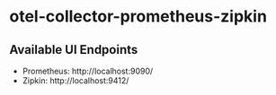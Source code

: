 # otel-collector-prometheus-zipkin

## Available UI Endpoints

- Prometheus: http://localhost:9090/
- Zipkin: http://localhost:9412/
